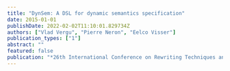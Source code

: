 ```yaml
---
title: "DynSem: A DSL for dynamic semantics specification"
date: 2015-01-01
publishDate: 2022-02-02T11:10:01.829734Z
authors: ["Vlad Vergu", "Pierre Neron", "Eelco Visser"]
publication_types: ["1"]
abstract: ""
featured: false
publication: "*26th International Conference on Rewriting Techniques and Applications (RTA 2015)*"
---
```


